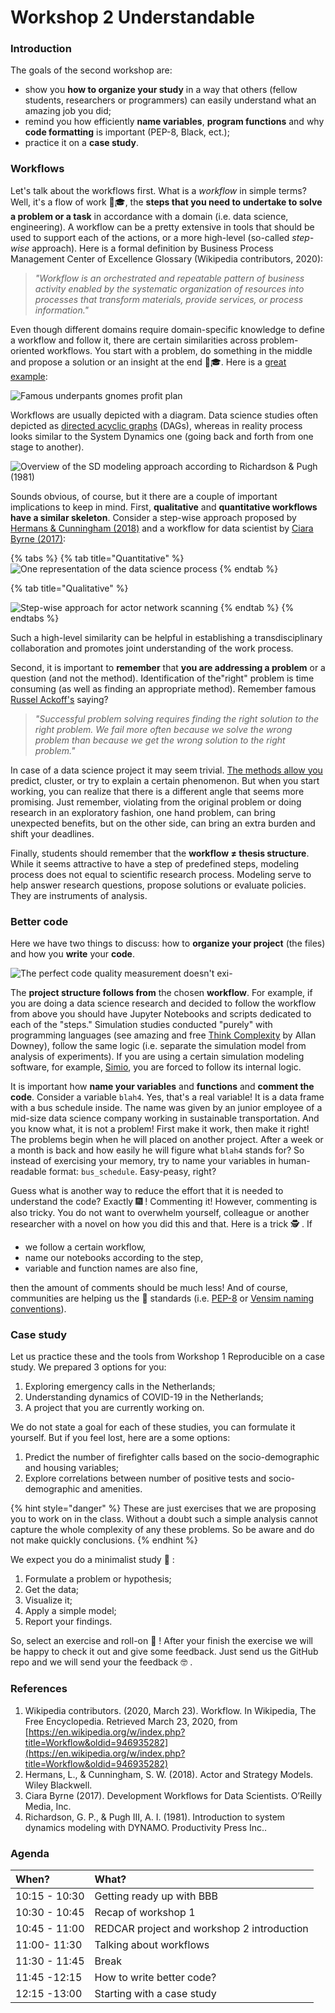 # Workshop 2 Understandable

### Introduction

The goals of the second workshop are:

* show you **how to organize your study** in a way that others \(fellow students, researchers or programmers\) can easily understand what an amazing job you did;
* remind you how efficiently **name variables**, **program functions** and why **code formatting** is important \(PEP-8, Black, ect.\); 
* practice it on a **case study**.

### Workflows

Let's talk about the workflows first. What is a _workflow_ in simple terms? Well, it's a flow of work 👨🎓, the **steps that you need to undertake to solve a problem or a task** in accordance with a domain \(i.e. data science, engineering\). A workflow can be a pretty extensive in tools that should be used to support each of the actions, or a more high-level \(so-called _step-wise_ approach\). Here is a formal definition by Business Process Management Center of Excellence Glossary \(Wikipedia contributors, 2020\):

> _"Workflow is an orchestrated and repeatable pattern of business activity enabled by the systematic organization of resources into processes that transform materials, provide services, or process information."_

Even though different domains require domain-specific knowledge to define a workflow and follow it, there are certain similarities across problem-oriented workflows. You start with a problem, do something in the middle and propose a solution or an insight at the end 👨🎓. Here is a [great example](https://www.forbes.com/sites/artcarden/2011/07/14/underpants-gnomes-political-economy/):

![Famous underpants gnomes profit plan ](../.gitbook/assets/plan.png)

Workflows are usually depicted with a diagram. Data science studies often depicted as [directed acyclic graphs](https://en.wikipedia.org/wiki/Directed_acyclic_graph) \(DAGs\), whereas in reality process looks similar to the System Dynamics one \(going back and forth from one stage to another\).

![Overview of the SD modeling approach according to Richardson &amp; Pugh \(1981\)](../.gitbook/assets/sd-richardson.png)

Sounds obvious, of course, but it there are a couple of important implications to keep in mind. First, **qualitative** and **quantitative workflows have a similar skeleton**. Consider a step-wise approach proposed by [Hermans & Cunningham \(2018\)](https://www.wiley.com/en-us/Actor+and+Strategy+Models%3A+Practical+Applications+and+Step+wise+Approaches-p-9781119284703) and a workflow for data scientist by [Ciara Byrne \(2017\)](https://resources.github.com/downloads/development-workflows-data-scientists.pdf):

{% tabs %}
{% tab title="Quantitative" %}
![One representation of the data science process](../.gitbook/assets/byrne.png)
{% endtab %}

{% tab title="Qualitative" %}


![Step-wise approach for actor network scanning](../.gitbook/assets/hermans.png)
{% endtab %}
{% endtabs %}

Such a high-level similarity can be helpful in establishing a transdisciplinary collaboration and promotes joint understanding of the work process.

Second, it is important to **remember** that **you are addressing a problem** or a question \(and not the method\). Identification of the"right" problem is time consuming \(as well as finding an appropriate method\). Remember famous [Russel Ackoff's](https://en.wikipedia.org/wiki/Russell_L._Ackoff) saying?

> _"Successful problem solving requires finding the right solution to the right problem. We fail more often because we solve the wrong problem than because we get the wrong solution to the right problem."_

In case of a data science project it may seem trivial. [The methods allow you](https://scikit-learn.org/stable/tutorial/machine_learning_map/index.html) predict, cluster, or try to explain a certain phenomenon. But when you start working, you can realize that there is a different angle that seems more promising. Just remember, violating from the original problem or doing research in an exploratory fashion, one hand problem, can bring unexpected benefits, but on the other side, can bring an extra burden and shift your deadlines.

Finally, students should remember that the **workflow ≠ thesis structure**. While it seems attractive to have a step of predefined steps, modeling process does not equal to scientific research process. Modeling serve to help answer research questions, propose solutions or evaluate policies. They are instruments of analysis.

### Better code

Here we have two things to discuss: how to **organize your project** \(the files\) and how you **write** your **code**.

![The perfect code quality measurement doesn&apos;t exi-](../.gitbook/assets/code_metric.png)

The **project structure follows from** the chosen **workflow**. For example, if you are doing a data science research and decided to follow the workflow from above you should have Jupyter Notebooks and scripts dedicated to each of the "steps." Simulation studies conducted "purely" with programming languages \(see amazing and free [Think Complexity](https://greenteapress.com/wp/think-complexity-2e/) by Allan Downey\), follow the same logic \(i.e. separate the simulation model from analysis of experiments\). If you are using a certain simulation modeling software, for example, [Simio](https://www.simio.com/index.php), you are forced to follow its internal logic.

It is important how **name your variables** and **functions** and **comment the code**. Consider a variable `blah4`. Yes, that's a real variable! It is a data frame with a bus schedule inside. The name was given by an junior employee of a mid-size data science company working in sustainable transportation. And you know what, it is not a problem! First make it work, then make it right! The problems begin when he will placed on another project. After a week or a month is back and how easily he will figure what `blah4` stands for? So instead of exercising your memory, try to name your variables in human-readable format: `bus_schedule`. Easy-peasy, right?

Guess what is another way to reduce the effort that it is needed to understand the code? Exactly 🎆 ! Commenting it! However, commenting is also tricky. You do not want to overwhelm yourself, colleague or another researcher with a novel on how you did this and that. Here is a trick 🕵 . If

* we follow a certain workflow,
* name our notebooks according to the step,
* variable and function names are also fine, 

then the amount of comments should be much less! And of course, communities are helping us the 🥇 standards \(i.e. [PEP-8](https://www.python.org/dev/peps/pep-0008/) or [Vensim naming conventions](https://www.vensim.com/documentation/ref_variable_names.htm)\). 

### Case study

Let us practice these and the tools from Workshop 1 Reproducible on a case study. We prepared 3 options for you:

1. Exploring emergency calls in the Netherlands;
2. Understanding dynamics of COVID-19 in the Netherlands;
3. A project that you are currently working on.

We do not state a goal for each of these studies, you can formulate it yourself. But if you feel lost, here are a some options:

1. Predict the number of firefighter calls based on the socio-demographic and housing variables;
2. Explore correlations between number of positive tests and socio-demographic and amenities.

{% hint style="danger" %}
These are just exercises that we are proposing you to work on in the class. Without a doubt such a simple analysis cannot capture the whole complexity of any these problems. So be aware and do not make quickly conclusions.
{% endhint %}

We expect you do a minimalist study 🦸 :

1. Formulate a problem or hypothesis;
2. Get the data;
3. Visualize it;
4. Apply a simple model;
5. Report your findings.

So, select an exercise and roll-on 🚀 ! After your finish the exercise we will be happy to check it out and give some feedback. Just send us the GitHub repo and we will send your the feedback 🤓 .

### References

1. Wikipedia contributors. \(2020, March 23\). Workflow. In Wikipedia, The Free Encyclopedia. Retrieved March 23, 2020, from [https://en.wikipedia.org/w/index.php?title=Workflow&oldid=946935282](https://en.wikipedia.org/w/index.php?title=Workflow&oldid=946935282)
2. Hermans, L., & Cunningham, S. W. \(2018\). Actor and Strategy Models. Wiley Blackwell.
3. Ciara Byrne \(2017\). Development Workflows for Data Scientists. O’Reilly Media, Inc.
4. Richardson, G. P., & Pugh III, A. I. \(1981\). Introduction to system dynamics modeling with DYNAMO. Productivity Press Inc..

### Agenda

| When? | What? |
| :--- | :--- |
| 10:15 - 10:30 | Getting ready up with BBB |
| 10:30 - 10:45 | Recap of workshop 1 |
| 10:45 - 11:00 | REDCAR project and workshop 2 introduction |
| 11:00- 11:30 | Talking about workflows |
| 11:30 - 11:45 | Break |
| 11:45 -12:15 | How to write better code? |
| 12:15 -13:00 | Starting with a case study |

